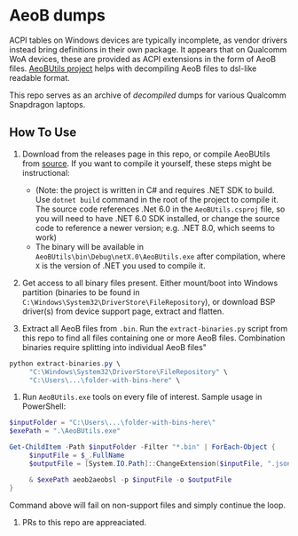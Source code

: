 # AeoB dumps

ACPI tables on Windows devices are typically incomplete, as vendor drivers instead bring definitions in their own package. It appears that on Qualcomm WoA devices, these are provided as ACPI extensions in the form of AeoB files. [AeoBUtils project](https://github.com/WOA-Project/AeoBUtils) helps with decompiling AeoB files to dsl-like readable format.

This repo serves as an archive of _decompiled_ dumps for various Qualcomm Snapdragon laptops.


## How To Use

1. Download from the releases page in this repo, or compile AeoBUtils from [source](https://github.com/WOA-Project/AeoBUtils). If you want to compile it yourself, these steps might be instructional:
   - (Note: the project is written in C# and requires .NET SDK to build. Use `dotnet build` command in the root of the project to compile it.  The source code references .Net 6.0 in the `AeoBUtils.csproj` file, so you will need to have .NET 6.0 SDK installed, or change the source code to reference a newer version; e.g. .NET 8.0, which seems to work)
   - The binary will be available in `AeoBUtils\bin\Debug\netX.0\AeoBUtils.exe` after compilation, where `X` is the version of .NET you used to compile it.

2. Get access to all binary files present. Either mount/boot into Windows partition (binaries to be found in `C:\Windows\System32\DriverStore\FileRepository`), or download BSP driver(s) from device support page, extract and flatten.

3. Extract all AeoB files from `.bin`. Run the `extract-binaries.py` script from this repo to find all files containing one or more AeoB files. Combination binaries require splitting into individual AeoB files"
```powershell
python extract-binaries.py \
     "C:\Windows\System32\DriverStore\FileRepository" \
     "C:\Users\...\folder-with-bins-here" \
```

1. Run `AeoBUtils.exe` tools on every file of interest. Sample usage in PowerShell:

```powershell
$inputFolder = "C:\Users\...\folder-with-bins-here\"
$exePath = ".\AeoBUtils.exe"

Get-ChildItem -Path $inputFolder -Filter "*.bin" | ForEach-Object {
     $inputFile = $_.FullName
     $outputFile = [System.IO.Path]::ChangeExtension($inputFile, ".json")

     & $exePath aeob2aeobsl -p $inputFile -o $outputFile
}
```

Command above will fail on non-support files and simply continue the loop.

1. PRs to this repo are appreaciated.

